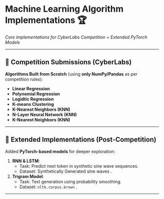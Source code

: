 # Machine Learning Algorithm Implementations 🏆  
*Core implementations for CyberLabs Competition + Extended PyTorch Models*

---

## 🚨 Competition Submissions (CyberLabs)  
**Algorithms Built from Scratch** (using **only NumPy/Pandas** as per competition rules):  
- **Linear Regression**  
- **Polynomial Regression**  
- **Logidtic Regression**  
- **K-means Clustering**  
- **K-Nearest Neighbors (KNN)**  
- **N-Layer Neural Network (KNN)**  
- **K-Nearest Neighbors (KNN)**  

 

---

## 🧪 Extended Implementations (Post-Competition)  
Added **PyTorch-based models** for deeper exploration:  
1. **RNN & LSTM**:  
   - Task: Predict next token in synthetic sine wave sequences.  
   - Dataset: Synthetically Generated sine waves .  
2. **Trigram Model**:  
   - Task: Text generation using probability smoothing.  
   - Dataset: `nltk.corpus.brown` .  

---
